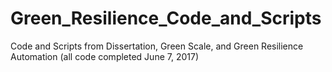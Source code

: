 # Green_Resilience_Code_and_Scripts
Code and Scripts from Dissertation, Green Scale, and Green Resilience Automation (all code completed June 7, 2017)
